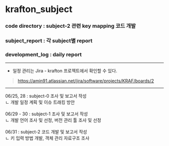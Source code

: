 # krafton_subject

### code directory : subject-2 관련 key mapping 코드 개발<br>
### subject_report : 각 subject별 report<br>
### development_log : daily report<br>

---

* 일정 관리는 Jira - krafton 프로젝트에서 확인할 수 있다.<br>
> https://amin91.atlassian.net/jira/software/projects/KRAF/boards/2

---
06/25, 28 : subject-0 조사 및 보고서 작성<br>
 ㄴ 개발 일정 계획 및 이슈 트래킹 방안<br>
<br>
06/29 - 30 : subject-1 조사 및 보고서 작성<br>
 ㄴ 개발 언어 조사 및 선정, 버전 관리 툴 조사 및 선정<br>
<br>
06/31 : subject-2 코드 개발 및 보고서 작성<br>
 ㄴ 키 입력 방법 개발, 객체 관리 자료구조 조사<br>
